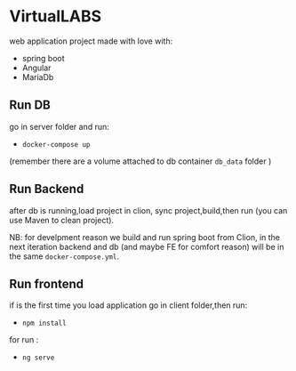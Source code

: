 # VirtualLABS
web application project made with love with:
- spring boot 
- Angular
- MariaDb

## Run DB
go in server folder and run:

- `docker-compose up`

(remember there are a volume attached to db container `db_data` folder )

## Run Backend

after db is running,load project in clion, sync project,build,then run (you can use Maven to clean project).

NB: for develpment reason we build and run spring boot from Clion, in the next iteration backend and db (and maybe FE for comfort reason) will be in the same `docker-compose.yml`.

## Run frontend

if is the first time you load application go in client folder,then run:
- `npm install `

for run :
- `ng serve`